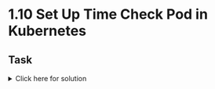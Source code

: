 # 1.10 Set Up Time Check Pod in Kubernetes

## Task

<details>
  <summary>Click here for solution</summary>

  ## Solution
</details>
